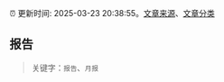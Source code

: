 :alarm_clock: 更新时间: 2025-03-23 20:38:55。[文章来源](/README.md)、[文章分类](/TAGS.md)

## 报告


> 关键字：`报告`、`月报`



